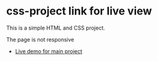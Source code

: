 # css-project link for live view
This is a simple HTML and CSS project.

The page is not responsive
- [Live demo for main project](https://aidan-bn.github.io/css-project/)
